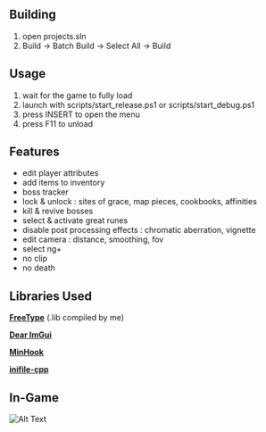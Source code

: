 ## Building

1. open projects.sln
2. Build -> Batch Build -> Select All -> Build

## Usage
1. wait for the game to fully load
2. launch with scripts/start_release.ps1 or scripts/start_debug.ps1
3. press INSERT to open the menu
4. press F11 to unload

## Features

- edit player attributes
- add items to inventory
- boss tracker
- lock & unlock : sites of grace, map pieces, cookbooks, affinities
- kill & revive bosses
- select & activate great runes
- disable post processing effects : chromatic aberration, vignette
- edit camera : distance, smoothing, fov
- select ng+
- no clip
- no death

## Libraries Used

[**FreeType**](https://github.com/freetype/freetype) (.lib compiled by me)

[**Dear ImGui**](https://github.com/ocornut/imgui)

[**MinHook**](https://github.com/TsudaKageyu/minhook)

[**inifile-cpp**](https://github.com/Rookfighter/inifile-cpp)

## In-Game

![Alt Text](https://i.imgur.com/IuxWvIw.png)
